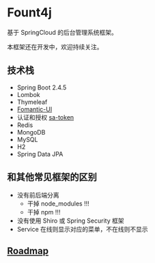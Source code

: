 # Fount4j

基于 SpringCloud 的后台管理系统框架。

本框架还在开发中，欢迎持续关注。

## 技术栈

- Spring Boot 2.4.5
- Lombok
- Thymeleaf
- [Fomantic-UI](https://fomantic-ui.com/)
- 认证和授权 [sa-token](https://github.com/dromara/sa-token)
- Redis
- MongoDB
- MySQL
- H2
- Spring Data JPA

## 和其他常见框架的区别

- 没有前后端分离
  - 干掉 node_modules !!!
  - 干掉 npm !!!
- 没有使用 Shiro 或 Spring Security 框架
- Service 在线则显示对应的菜单，不在线则不显示

## [Roadmap](https://www.notion.so/d3986b227dc64be39a84f43bbbe78e95?v=a6f1d6c017c74af39f0500a40a0f6b73)
